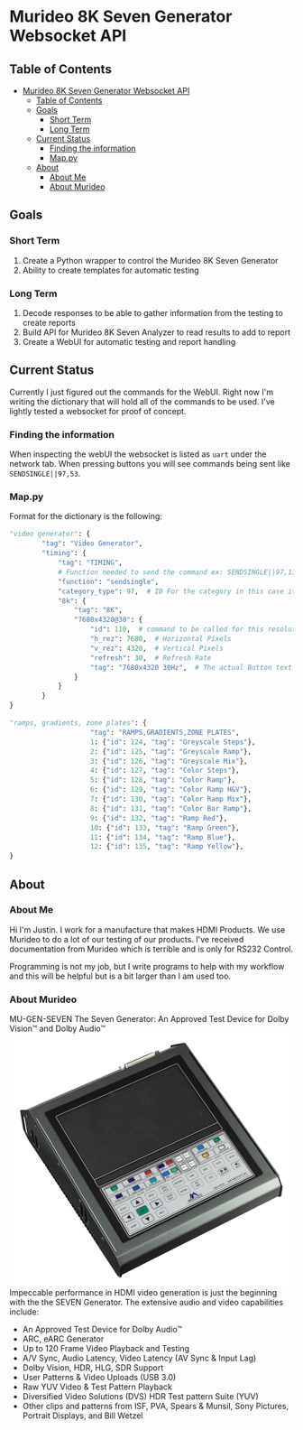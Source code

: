 # Murideo 8K Seven Generator Websocket API

## Table of Contents

- [Murideo 8K Seven Generator Websocket API](#murideo-8k-seven-generator-websocket-api)
  - [Table of Contents](#table-of-contents)
  - [Goals](#goals)
    - [Short Term](#short-term)
    - [Long Term](#long-term)
  - [Current Status](#current-status)
    - [Finding the information](#finding-the-information)
    - [Map.py](#mappy)
  - [About](#about)
    - [About Me](#about-me)
    - [About Murideo](#about-murideo)

## Goals

### Short Term

1. Create a Python wrapper to control the Murideo 8K Seven Generator
2. Ability to create templates for automatic testing

### Long Term

1. Decode responses to be able to gather information from the testing to create reports
2. Build API for Murideo 8K Seven Analyzer to read results to add to report
3. Create a WebUI for automatic testing and report handling

## Current Status

Currently I just figured out the commands for the WebUI. Right now I'm writing the dictionary that will hold all of the commands to be used. I've lightly tested a websocket for proof of concept.

### Finding the information

When inspecting the webUI the websocket is listed as `uart` under the network tab. When pressing buttons you will see commands being sent like `SENDSINGLE||97,53`.

### Map.py

Format for the dictionary is the following:

```python
"video generator": {
        "tag": "Video Generator",
        "timing": {
            "tag": "TIMING",
            # Function needed to send the command ex: SENDSINGLE||97,110
            "function": "sendsingle",
            "category_type": 97,  # ID For the category in this case it's 97=Timing
            "8k": {
                "tag": "8K",
                "7680x4320@30": {
                    "id": 110,  # command to be called for this resolution
                    "h_rez": 7680,  # Horizontal Pixels
                    "v_rez": 4320,  # Vertical Pixels
                    "refresh": 30,  # Refresh Rate
                    "tag": "7680x4320 30Hz",  # The actual Button text
                }
            }
        }
}
```

```python
"ramps, gradients, zone plates": {
                    "tag": "RAMPS,GRADIENTS,ZONE PLATES",
                    1: {"id": 124, "tag": "Greyscale Steps"},
                    2: {"id": 125, "tag": "Greyscale Ramp"},
                    3: {"id": 126, "tag": "Greyscale Mix"},
                    4: {"id": 127, "tag": "Color Steps"},
                    5: {"id": 128, "tag": "Color Ramp"},
                    6: {"id": 129, "tag": "Color Ramp H&V"},
                    7: {"id": 130, "tag": "Color Ramp Mix"},
                    8: {"id": 131, "tag": "Color Bar Ramp"},
                    9: {"id": 132, "tag": "Ramp Red"},
                    10: {"id": 133, "tag": "Ramp Green"},
                    11: {"id": 134, "tag": "Ramp Blue"},
                    12: {"id": 135, "tag": "Ramp Yellow"},
}
```

## About

### About Me

Hi I'm Justin. I work for a manufacture that makes HDMI Products. We use Murideo to do a lot of our testing of our products. I've received documentation from Murideo which is terrible and is only for RS232 Control.

Programming is not my job, but I write programs to help with my workflow and this will be helpful but is a bit larger than I am used too.

### About Murideo

MU-GEN-SEVEN
The Seven Generator: An Approved Test Device for Dolby Vision™ and Dolby Audio™​
![Alt text](resources/images/MU-GEN-7.jpeg)
Impeccable performance in HDMI video generation is just the beginning with the the SEVEN Generator. The extensive audio and video capabilities include:

- An Approved Test Device for Dolby Audio™
- ARC, eARC Generator
- Up to 120 Frame Video Playback and Testing
- A/V Sync, Audio Latency, Video Latency (AV Sync & Input Lag)
- Dolby Vision, HDR, HLG, SDR Support
- User Patterns & Video Uploads (USB 3.0)
- Raw YUV Video & Test Pattern Playback
- Diversified Video Solutions (DVS) HDR Test pattern Suite (YUV)
- Other clips and patterns from ISF, PVA, Spears & Munsil, Sony Pictures, Portrait Displays, and Bill Wetzel
